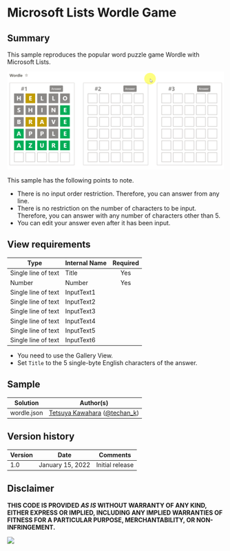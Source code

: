 # Microsoft Lists Wordle Game

## Summary
This sample reproduces the popular word puzzle game Wordle with Microsoft Lists.

![screenshot of the sample](./assets/screenshot.gif)

This sample has the following points to note.
- There is no input order restriction. Therefore, you can answer from any line.
- There is no restriction on the number of characters to be input. Therefore, you can answer with any number of characters other than 5.
- You can edit your answer even after it has been input.

## View requirements

|Type               |Internal Name|Required|
|-------------------|-------------|:------:|
|Single line of text|Title        |Yes     |
|Number             |Number       |Yes     |
|Single line of text|InputText1   |        |
|Single line of text|InputText2   |        |
|Single line of text|InputText3   |        |
|Single line of text|InputText4   |        |
|Single line of text|InputText5   |        |
|Single line of text|InputText6   |        |

- You need to use the Gallery View.
- Set `Title` to the 5 single-byte English characters of the answer.

## Sample

Solution|Author(s)
--------|---------
wordle.json | [Tetsuya Kawahara](https://github.com/tecchan1107) ([@techan_k](https://twitter.com/techan_k))

## Version history

Version |Date             |Comments
--------|-----------------|--------------------------------
1.0     |January 15, 2022 |Initial release

## Disclaimer
**THIS CODE IS PROVIDED *AS IS* WITHOUT WARRANTY OF ANY KIND, EITHER EXPRESS OR IMPLIED, INCLUDING ANY IMPLIED WARRANTIES OF FITNESS FOR A PARTICULAR PURPOSE, MERCHANTABILITY, OR NON-INFRINGEMENT.**

<img src="https://pnptelemetry.azurewebsites.net/list-formatting/view-samples/wordle" />
